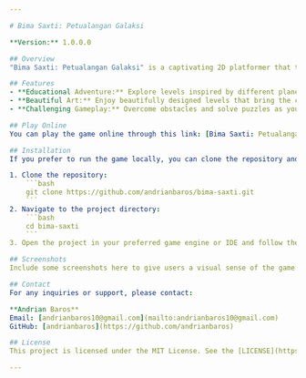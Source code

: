 ```yaml
---

# Bima Saxti: Petualangan Galaksi

**Version:** 1.0.0.0

## Overview
"Bima Saxti: Petualangan Galaksi" is a captivating 2D platformer that takes players on an educational journey through our solar system. Players join Bima, a young and curious explorer, as he navigates beautifully crafted levels inspired by the planets, learning about our solar system in a fun and interactive way.

## Features
- **Educational Adventure:** Explore levels inspired by different planets and learn fascinating facts about the solar system.
- **Beautiful Art:** Enjoy beautifully designed levels that bring the cosmos to life.
- **Challenging Gameplay:** Overcome obstacles and solve puzzles as you progress through the game.

## Play Online
You can play the game online through this link: [Bima Saxti: Petualangan Galaksi](https://andrianbaros.github.io/BimaSaxti-PetualanganGalaksi/).

## Installation
If you prefer to run the game locally, you can clone the repository and set it up on your machine:

1. Clone the repository:
    ```bash
    git clone https://github.com/andrianbaros/bima-saxti.git
    ```
2. Navigate to the project directory:
    ```bash
    cd bima-saxti
    ```
3. Open the project in your preferred game engine or IDE and follow the build instructions.

## Screenshots
Include some screenshots here to give users a visual sense of the game.

## Contact
For any inquiries or support, please contact:

**Andrian Baros**  
Email: [andrianbaros10@gmail.com](mailto:andrianbaros10@gmail.com)  
GitHub: [andrianbaros](https://github.com/andrianbaros)

## License
This project is licensed under the MIT License. See the [LICENSE](https://github.com/andrianbaros/bima-saxti/blob/main/LICENSE) file for details.

---
```

